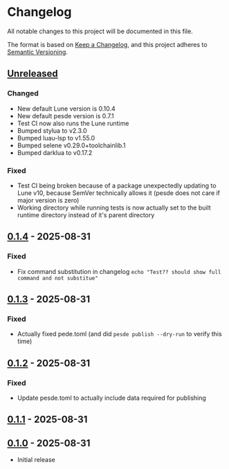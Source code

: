 # Changelog

All notable changes to this project will be documented in this file.

The format is based on [Keep a Changelog](https://keepachangelog.com/en/1.1.0/),
and this project adheres to [Semantic Versioning](https://semver.org/spec/v2.0.0.html).

## [Unreleased]

### Changed

- New default Lune version is 0.10.4
- New default pesde version is 0.7.1
- Test CI now also runs the Lune runtime
- Bumped stylua to v2.3.0
- Bumped luau-lsp to v1.55.0
- Bumped selene v0.29.0+toolchainlib.1
- Bumped darklua to v0.17.2

### Fixed

- Test CI being broken because of a package unexpectedly updating to Lune v10, because SemVer technically allows it (pesde does not care if major version is zero)
- Working directory while running tests is now actually set to the built runtime directory instead of it's parent directory

## [0.1.4] - 2025-08-31

### Fixed

- Fix command substitution in changelog `echo "Test?? should show full command and not substitue"`

## [0.1.3] - 2025-08-31

### Fixed

- Actually fixed pede.toml (and did `pesde publish --dry-run` to verify this time)

## [0.1.2] - 2025-08-31

### Fixed

- Update pesde.toml to actually include data required for publishing

## [0.1.1] - 2025-08-31

## [0.1.0] - 2025-08-31

- Initial release

[unreleased]: https://github.com/ewd3v/pesde_package_template/compare/v0.1.4...HEAD
[0.1.4]: https://github.com/ewd3v/pesde_package_template/compare/v0.1.3...v0.1.4
[0.1.3]: https://github.com/ewd3v/pesde_package_template/compare/v0.1.2...v0.1.3
[0.1.2]: https://github.com/ewd3v/pesde_package_template/compare/v0.1.1...v0.1.2
[0.1.1]: https://github.com/ewd3v/pesde_package_template/compare/v0.1.0...v0.1.1
[0.1.0]: https://github.com/ewd3v/pesde_package_template/compare/1e62886861473c5c43ada9f5a7c81eeb9b9a6cfc...v0.1.0
